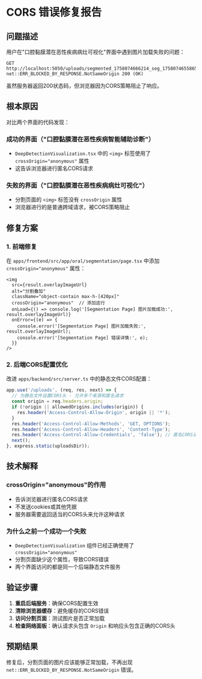 # CORS 错误修复报告

## 问题描述

用户在"口腔黏膜潜在恶性疾病病灶可视化"界面中遇到图片加载失败的问题：

```
GET http://localhost:5050/uploads/segmented_1758074666214_seg_1758074655865_0dcfil.jpg 
net::ERR_BLOCKED_BY_RESPONSE.NotSameOrigin 200 (OK)
```

虽然服务器返回200状态码，但浏览器因为CORS策略阻止了响应。

## 根本原因

对比两个界面的代码发现：

### 成功的界面（"口腔黏膜潜在恶性疾病智能辅助诊断"）
- `DeepDetectionVisualization.tsx` 中的 `<img>` 标签使用了 `crossOrigin="anonymous"` 属性
- 这告诉浏览器进行匿名CORS请求

### 失败的界面（"口腔黏膜潜在恶性疾病病灶可视化"）
- 分割页面的 `<img>` 标签没有 `crossOrigin` 属性
- 浏览器进行的是普通跨域请求，被CORS策略阻止

## 修复方案

### 1. 前端修复
在 `apps/frontend/src/app/oral/segmentation/page.tsx` 中添加 `crossOrigin="anonymous"` 属性：

```tsx
<img 
  src={result.overlayImageUrl} 
  alt="分割叠加" 
  className="object-contain max-h-[420px]"
  crossOrigin="anonymous"  // 添加这行
  onLoad={() => console.log('[Segmentation Page] 图片加载成功:', result.overlayImageUrl)}
  onError={(e) => {
    console.error('[Segmentation Page] 图片加载失败:', result.overlayImageUrl);
    console.error('[Segmentation Page] 错误详情:', e);
  }}
/>
```

### 2. 后端CORS配置优化
改进 `apps/backend/src/server.ts` 中的静态文件CORS配置：

```typescript
app.use('/uploads', (req, res, next) => {
  // 为静态文件设置CORS头 - 允许多个来源和匿名请求
  const origin = req.headers.origin;
  if (!origin || allowedOrigins.includes(origin)) {
    res.header('Access-Control-Allow-Origin', origin || '*');
  }
  res.header('Access-Control-Allow-Methods', 'GET, OPTIONS');
  res.header('Access-Control-Allow-Headers', 'Content-Type');
  res.header('Access-Control-Allow-Credentials', 'false'); // 匿名CORS请求不需要凭据
  next();
}, express.static(uploadsDir));
```

## 技术解释

### crossOrigin="anonymous"的作用
- 告诉浏览器进行匿名CORS请求
- 不发送cookies或其他凭据
- 服务器需要返回适当的CORS头来允许这种请求

### 为什么之前一个成功一个失败
- `DeepDetectionVisualization` 组件已经正确使用了 `crossOrigin="anonymous"`
- 分割页面缺少这个属性，导致CORS错误
- 两个界面访问的都是同一个后端静态文件服务

## 验证步骤

1. **重启后端服务**：确保CORS配置生效
2. **清除浏览器缓存**：避免缓存的CORS错误
3. **访问分割页面**：测试图片是否正常加载
4. **检查网络面板**：确认请求头包含 `Origin` 和响应头包含正确的CORS头

## 预期结果

修复后，分割页面的图片应该能够正常加载，不再出现 `net::ERR_BLOCKED_BY_RESPONSE.NotSameOrigin` 错误。
